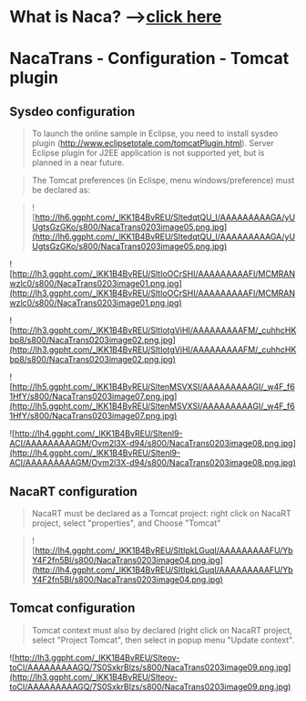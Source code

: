 # What is Naca? -->[click here](Naca0201.md) #

# NacaTrans - Configuration - Tomcat plugin #

## Sysdeo configuration ##

> To launch the online sample in Eclipse, you need to install sysdeo plugin (http://www.eclipsetotale.com/tomcatPlugin.html).
> Server Eclipse plugin for J2EE application is not supported yet, but is planned in a near future.

> The Tomcat preferences (in Eclispe, menu windows/preference) must be declared as:

> ![http://lh6.ggpht.com/_lKK1B4BvREU/SltedqtQU_I/AAAAAAAAAGA/yUUgtsGzGKo/s800/NacaTrans0203image05.png.jpg](http://lh6.ggpht.com/_lKK1B4BvREU/SltedqtQU_I/AAAAAAAAAGA/yUUgtsGzGKo/s800/NacaTrans0203image05.png.jpg)


![http://lh3.ggpht.com/_lKK1B4BvREU/SltIoOCrSHI/AAAAAAAAAFI/MCMRANwzlc0/s800/NacaTrans0203image01.png.jpg](http://lh3.ggpht.com/_lKK1B4BvREU/SltIoOCrSHI/AAAAAAAAAFI/MCMRANwzlc0/s800/NacaTrans0203image01.png.jpg)


![http://lh3.ggpht.com/_lKK1B4BvREU/SltIotgViHI/AAAAAAAAAFM/_cuhhcHKbp8/s800/NacaTrans0203image02.png.jpg](http://lh3.ggpht.com/_lKK1B4BvREU/SltIotgViHI/AAAAAAAAAFM/_cuhhcHKbp8/s800/NacaTrans0203image02.png.jpg)


![http://lh5.ggpht.com/_lKK1B4BvREU/SltenMSVXSI/AAAAAAAAAGI/_w4F_f61HfY/s800/NacaTrans0203image07.png.jpg](http://lh5.ggpht.com/_lKK1B4BvREU/SltenMSVXSI/AAAAAAAAAGI/_w4F_f61HfY/s800/NacaTrans0203image07.png.jpg)


![http://lh4.ggpht.com/_lKK1B4BvREU/Sltenl9-ACI/AAAAAAAAAGM/Ovm2l3X-d94/s800/NacaTrans0203image08.png.jpg](http://lh4.ggpht.com/_lKK1B4BvREU/Sltenl9-ACI/AAAAAAAAAGM/Ovm2l3X-d94/s800/NacaTrans0203image08.png.jpg)

## NacaRT configuration ##

> NacaRT must be declared as a Tomcat project: right click on NacaRT project, select "properties", and Choose "Tomcat"

> ![http://lh4.ggpht.com/_lKK1B4BvREU/SltIpkLGuqI/AAAAAAAAAFU/YbY4F2fn5BI/s800/NacaTrans0203image04.png.jpg](http://lh4.ggpht.com/_lKK1B4BvREU/SltIpkLGuqI/AAAAAAAAAFU/YbY4F2fn5BI/s800/NacaTrans0203image04.png.jpg)

## Tomcat configuration ##

> Tomcat context must also by declared (right click on NacaRT project, select "Project Tomcat", then select in popup menu "Update context".

![http://lh3.ggpht.com/_lKK1B4BvREU/Slteov-toCI/AAAAAAAAAGQ/7S0SxkrBlzs/s800/NacaTrans0203image09.png.jpg](http://lh3.ggpht.com/_lKK1B4BvREU/Slteov-toCI/AAAAAAAAAGQ/7S0SxkrBlzs/s800/NacaTrans0203image09.png.jpg)